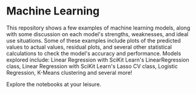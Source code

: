 # Machine Learning

This repository shows a few examples of machine learning models, along with some discussion on each model's strengths, weaknesses, and ideal use situations. Some of these examples include plots of the predicted values to actual values, residual plots, and several other statistical calculations to check the model's accuracy and performance. Models explored include: Linear Regression with SciKit Learn's LinearRegression class, Linear Regression with SciKit Learn's Lasso CV class, Logistic Regression, K-Means clustering and several more! 

Explore the notebooks at your leisure.
